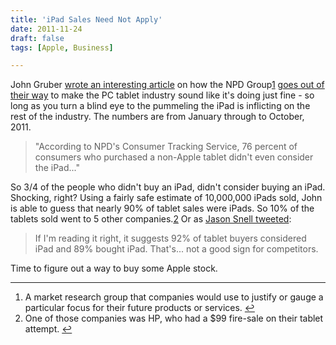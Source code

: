 ```yaml
---
title: 'iPad Sales Need Not Apply'
date: 2011-11-24
draft: false
tags: [Apple, Business]

---
```


John Gruber [wrote an interesting article](http://daringfireball.net/2011/11/fun_with_numbers) on how the NPD Group[1](#fn-19827:1) [goes out of their way](https://www.npd.com/wps/portal/npd/us/news/pressreleases/pr_111122b) to make the PC tablet industry sound like it's doing just fine - so long as you turn a blind eye to the pummeling the iPad is inflicting on the rest of the industry. The numbers are from January through to October, 2011.

> "According to NPD's Consumer Tracking Service, 76 percent of consumers who purchased a non-Apple tablet didn't even consider the iPad..."

So 3/4 of the people who didn't buy an iPad, didn't consider buying an iPad. Shocking, right? Using a fairly safe estimate of 10,000,000 iPads sold, John is able to guess that nearly 90% of tablet sales were iPads. So 10% of the tablets sold went to 5 other companies.[2](#fn-19827:2) Or as [Jason Snell tweeted](https://twitter.com/jsnell/status/139517109439959040):

> If I'm reading it right, it suggests 92% of tablet buyers considered iPad and 89% bought iPad. That's... not a good sign for competitors.

Time to figure out a way to buy some Apple stock.

* * *

1.  A market research group that companies would use to justify or gauge a particular focus for their future products or services. [↩](#fnref-19827:1)
2.  One of those companies was HP, who had a $99 fire-sale on their tablet attempt. [↩](#fnref-19827:2)